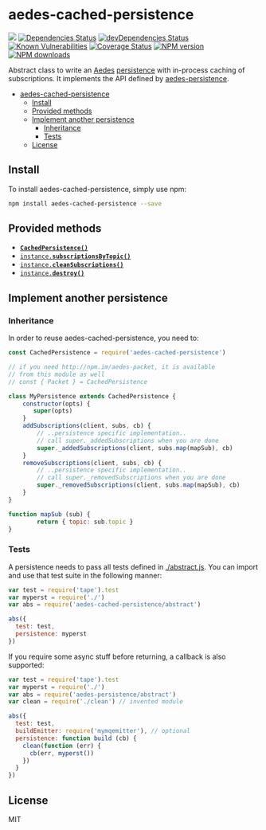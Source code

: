 # aedes-cached-persistence
![](https://github.com/moscajs/aedes-cached-persistence/workflows/ci.yml/badge.svg)
[![Dependencies Status](https://david-dm.org/moscajs/aedes-cached-persistence/status.svg)](https://david-dm.org/moscajs/aedes-cached-persistence)
[![devDependencies Status](https://david-dm.org/moscajs/aedes-cached-persistence/dev-status.svg)](https://david-dm.org/moscajs/aedes-cached-persistence?type=dev)
<br/>
[![Known Vulnerabilities](https://snyk.io/test/github/moscajs/aedes-cached-persistence/badge.svg)](https://snyk.io/test/github/moscajs/aedes-cached-persistence)
[![Coverage Status](https://coveralls.io/repos/moscajs/aedes-cached-persistence/badge.svg?branch=master&service=github)](https://coveralls.io/github/moscajs/aedes-cached-persistence?branch=master)
[![NPM version](https://img.shields.io/npm/v/aedes-cached-persistence.svg?style=flat)](https://www.npmjs.com/package/aedes-cached-persistence)
[![NPM downloads](https://img.shields.io/npm/dm/aedes-cached-persistence.svg?style=flat)](https://www.npmjs.com/package/aedes-cached-persistence)

Abstract class to write an [Aedes][aedes] [persistence][aedes-persistence] with in-process caching of subscriptions.
It implements the API defined by [aedes-persistence](persistence).

- [aedes-cached-persistence](#aedes-cached-persistence)
  - [Install](#install)
  - [Provided methods](#provided-methods)
  - [Implement another persistence](#implement-another-persistence)
    - [Inheritance](#inheritance)
    - [Tests](#tests)
  - [License](#license)

## Install

To install aedes-cached-persistence, simply use npm:

```sh
npm install aedes-cached-persistence --save
```

## Provided methods

* <a href="http://github.com/moscajs/aedes-persistence#constructor"><code><b>CachedPersistence()</b></code></a>
* <a href="http://github.com/moscajs/aedes-persistence#subscriptionsByTopic"><code>instance.<b>subscriptionsByTopic()</b></code></a>
* <a href="http://github.com/moscajs/aedes-persistence#cleanSubscriptions"><code>instance.<b>cleanSubscriptions()</b></code></a>
* <a href="http://github.com/moscajs/aedes-persistence#destroy"><code>instance.<b>destroy()</b></code></a>

## Implement another persistence

### Inheritance

In order to reuse aedes-cached-persistence, you need to:

```js
const CachedPersistence = require('aedes-cached-persistence')

// if you need http://npm.im/aedes-packet, it is available
// from this module as well
// const { Packet } = CachedPersistence

class MyPersistence extends CachedPersistence {
    constructor(opts) {
       super(opts)
    }
    addSubscriptions(client, subs, cb) {
        // ..persistence specific implementation..
        // call super._addedSubscriptions when you are done
        super._addedSubscriptions(client, subs.map(mapSub), cb)
    }
    removeSubscriptions(client, subs, cb) {
        // ..persistence specific implementation..
        // call super._removedSubscriptions when you are done
        super._removedSubscriptions(client, subs.map(mapSub), cb)
    }
}

function mapSub (sub) {
        return { topic: sub.topic }
}
```

### Tests

A persistence needs to pass all tests defined in
[./abstract.js](./abstract.js). You can import and use that test suite
in the following manner:

```js
var test = require('tape').test
var myperst = require('./')
var abs = require('aedes-cached-persistence/abstract')

abs({
  test: test,
  persistence: myperst
})
```

If you require some async stuff before returning, a callback is also
supported:

```js
var test = require('tape').test
var myperst = require('./')
var abs = require('aedes-persistence/abstract')
var clean = require('./clean') // invented module

abs({
  test: test,
  buildEmitter: require('mymqemitter'), // optional
  persistence: function build (cb) {
    clean(function (err) {
      cb(err, myperst())
    })
  }
})
```

## License

MIT

[aedes]: http://npm.im/aedes
[aedes-persistence]: http://npm.im/aedes-persistence
